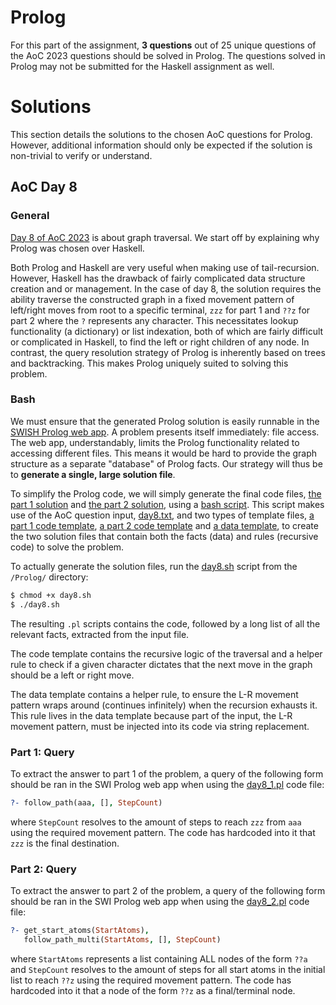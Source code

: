 # Prolog

For this part of the assignment, **3 questions** out of 25 unique questions of the AoC 2023 questions should be solved in Prolog. The questions solved in Prolog may not be submitted for the Haskell assignment as well.

# Solutions

This section details the solutions to the chosen AoC questions for Prolog. However, additional information should only be expected if the solution is non-trivial to verify or understand.

## AoC Day 8

### General

[Day 8 of AoC 2023](https://adventofcode.com/2023/day/8) is about graph traversal. We start off by explaining why Prolog was chosen over Haskell.

Both Prolog and Haskell are very useful when making use of tail-recursion. However, Haskell has the drawback of fairly complicated data structure creation and or management. In the case of day 8, the solution requires the ability traverse the constructed graph in a fixed movement pattern of left/right moves from root to a specific terminal, `zzz` for part 1 and `??z` for part 2 where the `?` represents any character. This necessitates lookup functionality (a dictionary) or list indexation, both of which are fairly difficult or complicated in Haskell, to find the left or right children of any node. In contrast, the query resolution strategy of Prolog is inherently based on trees and backtracking. This makes Prolog uniquely suited to solving this problem.

### Bash

We must ensure that the generated Prolog solution is easily runnable in the [SWISH Prolog web app](https://swish.swi-prolog.org/). A problem presents itself immediately: file access. The web app, understandably, limits the Prolog functionality related to accessing different files. This means it would be hard to provide the graph structure as a separate "database" of Prolog facts. Our strategy will thus be to **generate a single, large solution file**.

To simplify the Prolog code, we will simply generate the final code files, [the part 1 solution](/Prolog/day8_1.pl) and [the part 2 solution](/Prolog/day8_2.pl), using a [bash script](/Prolog/day8.sh). This script makes use of the AoC question input, [day8.txt](/Prolog/day8.txt), and two types of template files, [a part 1 code template](/Prolog/day8_1_template.pl), [a part 2 code template](/Prolog/day8_2_template.pl) and [a data template](/Prolog/day8_data_template.pl), to create the two solution files that contain both the facts (data) and rules (recursive code) to solve the problem.

To actually generate the solution files, run the [day8.sh](/Prolog/day8.sh) script from the `/Prolog/` directory:

```sh
$ chmod +x day8.sh
$ ./day8.sh
```

The resulting `.pl` scripts contains the code, followed by a long list of all the relevant facts, extracted from the input file.

The code template contains the recursive logic of the traversal and a helper rule to check if a given character dictates that the next move in the graph should be a left or right move.

The data template contains a helper rule, to ensure the L-R movement pattern wraps around (continues infinitely) when the recursion exhausts it. This rule lives in the data template because part of the input, the L-R movement pattern, must be injected into its code via string replacement.


### Part 1: Query

To extract the answer to part 1 of the problem, a query of the following form should be ran in the SWI Prolog web app when using the [day8_1.pl](/Prolog/day8_1.pl) code file:

```Prolog
?- follow_path(aaa, [], StepCount)
```

where `StepCount` resolves to the amount of steps to reach `zzz` from `aaa` using the required movement pattern. The code has hardcoded into it that `zzz` is the final destination.

### Part 2: Query

To extract the answer to part 2 of the problem, a query of the following form should be ran in the SWI Prolog web app when using the [day8_2.pl](/Prolog/day8_2.pl) code file:

```Prolog
?- get_start_atoms(StartAtoms),
   follow_path_multi(StartAtoms, [], StepCount)
```

where `StartAtoms` represents a list containing ALL nodes of the form `??a` and `StepCount` resolves to the amount of steps for all start atoms in the initial list to reach `??z` using the required movement pattern. The code has hardcoded into it that a node of the form `??z` as a final/terminal node.
